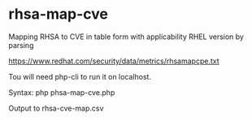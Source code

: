 # rhsa-map-cve
Mapping RHSA to CVE in table form with applicability RHEL version by parsing

https://www.redhat.com/security/data/metrics/rhsamapcpe.txt

Tou will need php-cli to run it on localhost.

Syntax: 
php phsa-map-cve.php

Output to rhsa-cve-map.csv
